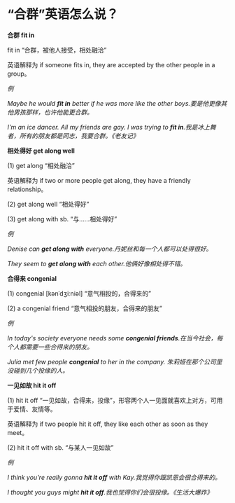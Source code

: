 # “合群”英语怎么说？

**合群 fit in**

fit in “合群，被他人接受，相处融洽”

英语解释为 if someone fits in, they are accepted by the other people in a group。

_例_

_Maybe he would **fit in** better if he was more like the other boys.要是他更像其他男孩那样，也许他能更合群。_

_I'm an ice dancer. All my friends are gay. I was trying to **fit in**.我是冰上舞者，所有的朋友都是同志，我要合群。《老友记》_

**相处得好 get along well**

(1) get along “相处融洽”

英语解释为 if two or more people get along, they have a friendly relationship。

(2) get along well “相处得好”

(3) get along with sb. “与……相处得好”

_例_

_Denise can **get along with** everyone.丹妮丝和每一个人都可以处得很好。_

_They seem to **get along with** each other.他俩好像相处得不错。_

**合得来 congenial**

(1) congenial [kənˈdʒiːniəl] “意气相投的，合得来的”

(2) a congenial friend “意气相投的朋友，合得来的朋友”

_例_

_In today's society everyone needs some **congenial friends**.在当今社会，每个人都需要一些合得来的朋友。_

_Julia met few people **congenial** to her in the company. 朱莉娅在那个公司里没碰到几个投缘的人。_

**一见如故 hit it off**

(1) hit it off “一见如故，合得来，投缘”，形容两个人一见面就喜欢上对方，可用于爱情、友情等。

英语解释为 if two people hit it off, they like each other as soon as they meet。

(2) hit it off with sb. “与某人一见如故”

_例_

_I think you're really gonna **hit it off** with Kay.我觉得你跟凯恩会很合得来的。_

_I thought you guys might **hit it off**.我也觉得你们会很投缘。《生活大爆炸》_
